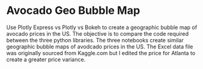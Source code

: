 # Avocado Geo Bubble Map
 Use Plotly Express vs Plotly vs Bokeh to create a geographic bubble map of avocado prices in the US. 
 The objective is to compare the code required between the three python libraries. The three notebooks create similar geographic bubble maps of avodcado prices in the US. 
 The Excel data file was originally  sourced from Kaggle.com but I edited the price for Atlanta to create a greater price variance. 
